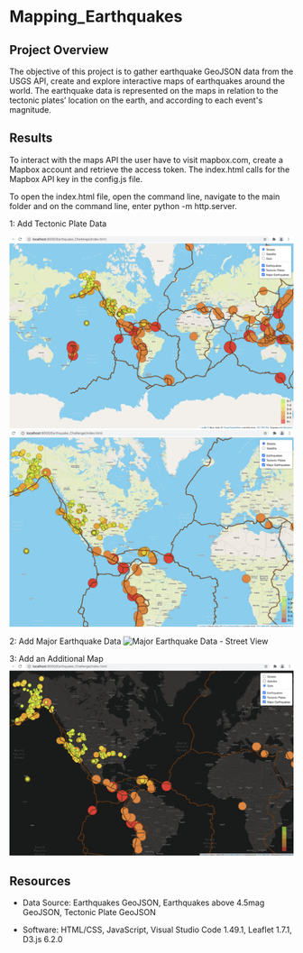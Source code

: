 # Mapping_Earthquakes


## Project Overview

The objective of this project is to gather earthquake GeoJSON data from the USGS API, create and explore interactive maps of earthquakes around the world.
The earthquake data is represented on the maps in relation to the tectonic plates’ location on the earth, and according to each event's magnitude.

## Results 
To interact with the maps API the user have to visit mapbox.com, create a Mapbox account and retrieve the access token. The index.html calls for the Mapbox API key in the config.js file.

To open the index.html file, open the command line, navigate to the main folder and on the command line, enter python -m http.server.

1: Add Tectonic Plate Data

![Tectonic Plate Data - Street View](https://github.com/raajasrini/Mapping_Earthquakes/blob/main/images/d1.png)
![Tectonic Plate Data - Street View](https://github.com/raajasrini/Mapping_Earthquakes/blob/main/images/d2.png)

2: Add Major Earthquake Data
![Major Earthquake Data - Street View](https://github.com/raajasrini/Mapping_Earthquakes/blob/main/images/d3.png)

3: Add an Additional Map
![Additional Dark Map View](https://github.com/raajasrini/Mapping_Earthquakes/blob/main/images/d4.png)

## Resources
* Data Source: Earthquakes GeoJSON, Earthquakes above 4.5mag GeoJSON, Tectonic Plate GeoJSON

* Software: HTML/CSS, JavaScript, Visual Studio Code 1.49.1, Leaflet 1.7.1, D3.js 6.2.0